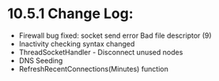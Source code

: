 
# 10.5.1 Change Log:
- Firewall bug fixed: socket send error Bad file descriptor (9)
- Inactivity checking syntax changed
- ThreadSocketHandler - Disconnect unused nodes
- DNS Seeding
- RefreshRecentConnections(Minutes) function
